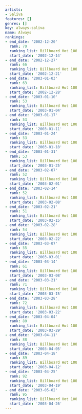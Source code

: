 ```yaml
---
artists:
- Saliva
features: []
genres: []
key: always-saliva
name: Always
rankings:
- end_date: '2002-12-20'
  rank: 70
  ranking_list: Billboard Hot 100
  start_date: '2002-12-14'
- end_date: '2002-12-27'
  rank: 66
  ranking_list: Billboard Hot 100
  start_date: '2002-12-21'
- end_date: '2003-01-03'
  rank: 63
  ranking_list: Billboard Hot 100
  start_date: '2002-12-28'
- end_date: '2003-01-10'
  rank: 53
  ranking_list: Billboard Hot 100
  start_date: '2003-01-04'
- end_date: '2003-01-17'
  rank: 53
  ranking_list: Billboard Hot 100
  start_date: '2003-01-11'
- end_date: '2003-01-24'
  rank: 53
  ranking_list: Billboard Hot 100
  start_date: '2003-01-18'
- end_date: '2003-01-31'
  rank: 53
  ranking_list: Billboard Hot 100
  start_date: '2003-01-25'
- end_date: '2003-02-07'
  rank: 52
  ranking_list: Billboard Hot 100
  start_date: '2003-02-01'
- end_date: '2003-02-14'
  rank: 52
  ranking_list: Billboard Hot 100
  start_date: '2003-02-08'
- end_date: '2003-02-21'
  rank: 51
  ranking_list: Billboard Hot 100
  start_date: '2003-02-15'
- end_date: '2003-02-28'
  rank: 54
  ranking_list: Billboard Hot 100
  start_date: '2003-02-22'
- end_date: '2003-03-07'
  rank: 55
  ranking_list: Billboard Hot 100
  start_date: '2003-03-01'
- end_date: '2003-03-14'
  rank: 61
  ranking_list: Billboard Hot 100
  start_date: '2003-03-08'
- end_date: '2003-03-21'
  rank: 71
  ranking_list: Billboard Hot 100
  start_date: '2003-03-15'
- end_date: '2003-03-28'
  rank: 72
  ranking_list: Billboard Hot 100
  start_date: '2003-03-22'
- end_date: '2003-04-04'
  rank: 80
  ranking_list: Billboard Hot 100
  start_date: '2003-03-29'
- end_date: '2003-04-11'
  rank: 88
  ranking_list: Billboard Hot 100
  start_date: '2003-04-05'
- end_date: '2003-04-18'
  rank: 89
  ranking_list: Billboard Hot 100
  start_date: '2003-04-12'
- end_date: '2003-04-25'
  rank: 92
  ranking_list: Billboard Hot 100
  start_date: '2003-04-19'
- end_date: '2003-05-02'
  rank: 95
  ranking_list: Billboard Hot 100
  start_date: '2003-04-26'
---
```


